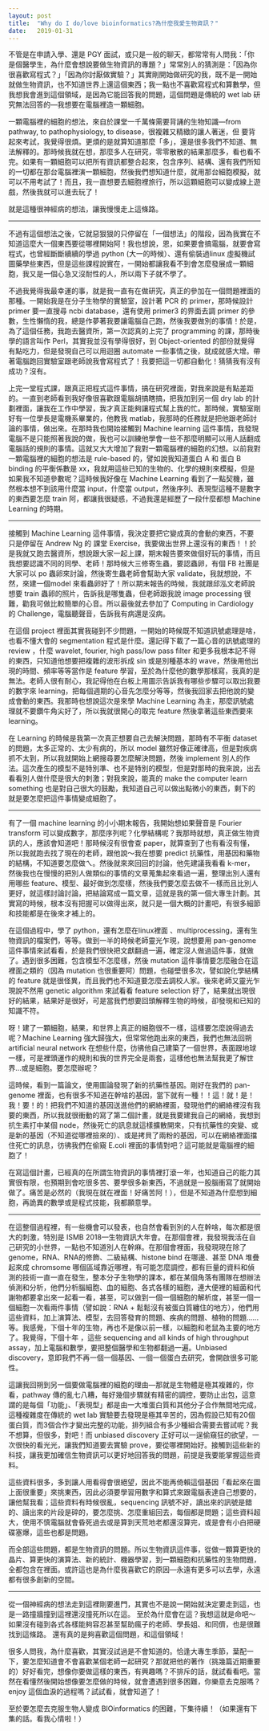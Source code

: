 ```yaml
---
layout: post
title:  "Why do I do/love bioinformatics?為什麼我愛生物資訊？"
date:   2019-01-31
---
```


不管是在申請入學、還是 PGY 面試，或只是一般的聊天，都常常有人問我：「你是個醫學生，為什麼會想說要做生物資訊的專題？」常常別人的猜測是：「因為你很喜歡寫程式？」「因為你討厭做實驗？」其實剛開始做研究的我，既不是一開始就做生物資訊，也不知道世界上還這個東西；我一點也不喜歡寫程式和算數學，但我想我會進到這個領域，是因為它能回答我的問題，這個問題是傳統的 wet lab 研究無法回答的—我想要在電腦裡造一顆細胞。

一顆電腦裡的細胞的想法，來自於課堂一千萬條需要背誦的生物知識—from pathway, to pathophysiology, to disease，很複雜又精緻的讓人著迷，但    要背起來考試，我覺得很煩。更煩的是就算知道那麼「多」，還是很多我們不知道、無法解釋的。那時候我就在想，那麼多人在研究，零零散散的結果那麼多，看也看不完。如果有一顆細胞可以把所有資訊都整合起來，包含序列、結構、還有我們所知的一切都在那台電腦裡演一顆細胞，然後我們想知道什麼，就用那台細胞模擬，就可以不用考試了！而且，我一直想要去細胞裡旅行，所以這顆細胞可以變成線上遊戲，然後我就可以進去玩了！

就是這種很神經病的想法，讓我慢慢走上這條路。

------

不過有這個想法之後，它就惡狠狠的只停留在「一個想法」的階段，因為我實在不知道這麼大一個東西要從哪裡開始阿！我也想說，恩，如果要會搞電腦，就要會寫程式，也曾經斷斷續續的學過 python (大一的時候）、還有偷裝過linux 虛擬機試圖藥學些東西，但是這些課程說實在，一開始都讓我看不到會怎麼發展成一顆細胞，我又是一個心急又沒耐性的人，所以兩下子就不學了。

不過我覺得我最幸運的事，就是我一直有在做研究，真正的參加在一個問題裡面的那種。一開始我是在分子生物學的實驗室，設計著 PCR 的 primer，那時候設計 primer 要一直搜尋 ncbi database，還有使用 primer3 的界面去調 primer 的參數，生性懶惰的我，總是作夢著我要讓電腦自己跑，然後我要做別的事情！於是，為了這個任務，我跑去醫資所，第一次認真的上完了 programming 的課，那時後學的語言叫作 Perl，其實我並沒有學得很好，到 Object-oriented 的部份就覺得有點吃力，但是發現自己可以用迴圈 automate 一些事情之後，就成就感大增。帶著電腦跑回實驗室跟老師說我會寫程式了！我要把這一切都自動化！猜猜我有沒有成功？沒有。

上完一堂程式課，跟真正把程式這件事情，搞在研究裡面，對我來說是有點差距的。一直到老師看到我好像很喜歡跟電腦胡搞瞎搞，把我加到另一個 dry lab 的計劃裡面，讓我在工作中學習，我才真正能夠讓程式幫上我的忙。那時候，實驗室剛好有一位學長是電機系畢業的，他教我 matlab，我那時的任務就是把他跟老師討論的事情，做出來。在那時我也開始接觸到 Machine learning 這件事情，我發現電腦不是只能照著我說的做，我也可以訓練他學會一些不那麼明顯可以用人話翻成電腦話的規則的事情。這就又大大增加了我對一顆電腦裡的細胞的幻想。以前我對一顆電腦裡的細胞的想法是 rule-based 的，譬如說我知道蛋白 A 和 蛋白 B binding 的平衡係數是 xx，我就用這些已知的生物的、化學的規則來模擬，但是如果我不知道參數呢？這時候我好像在 Machine Learning 看到了一點契機，雖然根本想不到該用什麼當 input，什麼當 output，然後序列、表現型這種不是數字的東西要怎麼 train 阿，都讓我很疑惑，不過我還是經歷了一段什麼都想 Machine Learning 的時期。

------

接觸到 Machine Learning 這件事情，我決定要把它變成真的會動的東西，不要只是停留在 Andrew Ng 的 課堂 Exercise，我要做出世界上還沒有的東西！！於是我就又跑去醫資所，想說跟大家一起上課，期末報告要來做個好玩的事情，而且我想要認識不同的同學、老師！那時候大三修寄生蟲，要認蟲卵，有個 FB 社團是大家可以 po 蟲卵來討論，然後寄生蟲老師會幫助大家 validate，我就想說，不然，來建一個model 來看蟲卵好了！所以期末報告的時候，我就跟邱泓文老師說想要 train 蟲卵的照片，告訴我是哪隻蟲，但老師跟我說 image processing 很難，勸我可做比較簡單的心音。所以最後就去參加了 Computing in Cardiology 的 Challenge，電腦聽聲音，告訴我有病還是沒病。

在這個 project 裡面其實我碰到不少問題，一開始的時候既不知道訊號處理是啥，也看不懂大會的 segmentation 程式是什麼。還記得下載了一篇心音的訊號處理的 review ，什麼 wavelet, fourier, high pass/low pass filter 和更多我根本記不得的東西，只知道他想要把複雜的波形拆成 sin 或是別種基本的 wave，然後用他出現的時間、頻率等等當作是 feature 學習，至於為什麼他的數學那樣寫，我真的是無法。老師人很有耐心，我記得他在白板上用圖示告訴我有哪些步驟可以取出我要的數字來 learning，把每個週期的心音先怎麼分等等，然後我回家去把他說的變成會動的東西。我那時也想說這次是來學 Machine Learning 為主，那麼訊號處理就不要鑽牛角尖好了，所以我就很開心的取完 feature 然後拿著這些東西要來 learning。

在 Learning 的時候是我第一次真正想要自己去解決問題，那時有不平衡 dataset 的問題，太多正常的、太少有病的，所以 model 雖然好像正確律高，但是對疾病抓不太到，所以我就開始上網搜尋要怎麼解決問題，然後 implement 別人的作法。這次產生的模型不是特別準、也不是特別的模型，但是對那時的我來說，出去看看別人做什麼是很大的刺激；對我來說，能真的 make the computer learn something 也是對自己很大的鼓勵，我知道自己可以做出點微小的東西，剩下的就是要怎麼把這件事情變成細胞了。

------
有了一個 machine learning 的小小期末報告，我開始想如果聲音是 Fourier transform 可以變成數字，那麼序列呢？化學結構呢？我那時就想，真正做生物資訊的人，應該會知道吧！那時候沒有很會查 paper，就算查到了也有看沒有懂，所以我就跑去找了現在的老師，跟他說～我在想要 predict 抗藥性，用基因和藥物的結構，不知道要怎麼做ㄟ。然後就來來回回的討論，他先建議我看看 k-mer，然後我也在慢慢的把別人做類似的事情的文章蒐集起來看過一遍，整理出別人還有用哪些 feature、模型、最好做到怎麼樣，然後我們要怎麼去做不一樣而且比別人更好，就這樣討論討論，把結論寫成一篇文章，這就是我的第一個大專生計劃。其實寫的時候，根本沒有把握可以做得出來，就只是一個大概的計畫吧，有很多細節和技能都是在後來才補上的。

在這個過程中，學了 python，還有怎麼在linux裡面   、multiprocessing，還有生物資訊的檔案們，等等。做到一半的時候老師靈光乍現，說想要用 pan-genome 這件事情來試看看，於是我們很快把文獻翻過一遍，確定沒人做過這件事，就做了。遇到很多困難，包含模型不怎麼樣，然後 mutation 這件事情要怎麼融合在這裡面之類的（因為 mutation 也很重要阿）問題，也碰壁很多次，譬如說化學結構的 feature 就是很怪異，而且我們也不知道要怎麼去調校人家。後來老師又靈光乍現說不然用 genetic algorithm 來試看看 feature selection 好了，結果就出現很好的結果，結果好是很好，可是當我們想要回頭解釋生物的時候，卻發現和已知的知識不符。

呀！建了一顆細胞，結果，和世界上真正的細胞很不一樣，這樣要怎麼說得過去呢？Machine Learning 強大歸強大，但常常他跑出來的東西，我們也無法回朔 artificial neural network 在想些什麼，彷彿他自己建築了一個世界，表面跟地球一樣，可是裡頭運作的規則和我的世界完全是兩套，這樣他也無法幫我更了解世界…或是細胞。要怎麼辦呢？

這時候，看到一篇論文，使用圖論發現了新的抗藥性基因。剛好在我們的 pan-genome 裡面，也有很多不知道在幹啥的基因，當下就有一種！！這！就！是！我！要！的！把我們不知道的基因送進他們的網絡裡面，發現他們的網絡裡沒有我要的東西，所以我就很衝動的寫了第二個計畫，就是我要建我自己的網絡，我想到抗生素打中某個 node，然後死亡的訊息就這樣擴散開來，只有抗藥性的突變、或是新的基因（不知道從哪裡撿來的）、或是拷貝了兩粉的基因，可以在網絡裡面擋住死亡的訊息，彷彿我們在偷窺 E.coli 裡面的事情對吧？這可能就是電腦裡的細胞了！

在寫這個計畫，已經真的在所謂生物資訊的事情裡打滾一年，也知道自己的能力其實很有限，也預期到會吃很多苦、要學很多新東西，不過就是一股腦衝寫了就開始做了。痛苦是必然的（我現在就在裡面！好痛苦阿！），但是不知道為什麼想到細胞，再詭異的數學或是程式技能，我都願意學。

------

在這整個過程裡，有一些機會可以發表，也自然會看到別的人在幹啥，每次都是很大的刺激，特別是 ISMB 2018—生物資訊大年會。在那個會裡，我發現我活在自己研究的小世界，一點也不知道別人在幹麻。在那個會裡面，我發現現在除了 genome，RNA、RNA的修飾、二級結構、histone bind 在哪邊、甚至 DNA 堆疊起來成 chromsome 哪個區域靠近哪裡，有可能怎麼調控，都有巨量的資料和偵測的技術一直一直在發生，整本分子生物學的課本，都在某個角落有團隊在想辦法偵測和分析，他們分析腦細胞、血的細胞、各式各樣的細胞，連大便裡的細菌和代謝物都要拿出來一起看一看，甚至，可以做到一個一個細胞的解析度，甚至一個一個細胞一次看兩件事情（譬如說：RNA + 鬆鬆沒有被蛋白質纏住的地方），他們用這些資料，加上演算法、模型，去回答發育的問題、疾病的問題、植物的問題……等。我感覺，下個十年的生物，再也不是像以前一樣，以細胞和老鼠為主要的地方了。我覺得，下個十年        ，這些 sequencing and all kinds of high throughput assay，加上電腦和數學，要把整個醫學和生物都翻過一遍。Unbiased discovery，意即我們不再一個一個基因、一個一個蛋白去研究，會開啟很多可能性。

這讓我回朔到另一個要做電腦裡的細胞的理由—那就是生物體是極其複雜的，你看，pathway 傳的亂七八糟，每好幾個步驟就有精密的調控，要防止出包，這意謂的是每個「功能」、「表現型」都是由一大堆蛋白質和其他分子合作無間地完成，這種複雜度在傳統的 wet lab 實驗要去發現是極其辛苦的，因為假設已知有20個蛋白質，而3個合作才變出完整的功能，排列組合有多少種組合需要去嘗試呢？我不想算，但很多，對吧！而 unbiased discovery 正好可以一逞偷窺狂的欲望，一次很快的看光光，讓我們知道要去實驗 prove，要從哪裡開始好。接觸到這些新的科技，讓我更加確信生物資訊可以更好地回答我的問題，前提是我要能掌握這些資料。

這些資料很多，多到讓人用看得會很絕望，因此不能再倚賴這個基因「看起來在圖上面很重要」來挑東西，因此必須要學習用數字和算式來跟電腦表達自己想要的，讓他幫我看；這些資料有時候很亂，sequencing 訊號不好，讀出來的訊號是錯的、讀出來的片段是碎的，要怎麼挑、怎麼重組回去，每個都是問題；這些資料超大，使用不慎電腦就會昏死過去或是算到天荒地老都還沒算完，或是會有小白把硬碟塞爆，這些也都是問題。

而全部這些問題，都是生物資訊的問題。所以生物資訊這件事，從做一顆算更快的晶片、算更快的演算法、新的統計、機器學習，到一顆細胞和抗藥性的生物問題，全都包含在裡面。或許這也是為什麼我喜歡它的原因—永遠有更多可以去學，永遠都有很多創新的空間。

------

從一個神經病的想法走到這裡剛要進門，其實也不是說一開始就決定要走到這，也是一路撞牆撞到這裡還沒撞死所以在這。
至於為什麼會在這？我想這就是命吧～如果沒有碰到各式各樣能夠容忍甚至幫助瘋子的老師、學長姐、和同儕，也是很難找到這條路。
還有真的是夠喜歡這個問題，和這個領域！

很多人問我，為什麼喜歡，其實沒試過是不會知道的。恰逢大專生季節，葉配一下，要怎麼知道會不會喜歡某個老師一起研究？那就把他的著作（挑幾篇近期重要的）好好看完，想像你要做這樣的東西，有興趣嗎？不排斥的話，就試看看吧。當然在看懂然後開始想像要怎麼做的時候，就會遭遇到很多困難，你樂意去克服嗎？enjoy 這個血淚的過程嗎？試試看，就會知道了！

至於要怎麼去克服生物人變成 BIOinformatics 的困難，下集待續！（如果還有下集的話。看我心情啦！）
